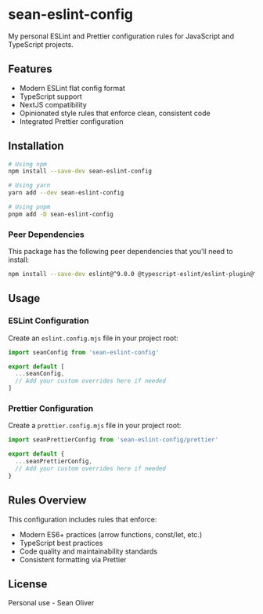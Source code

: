 # sean-eslint-config

My personal ESLint and Prettier configuration rules for JavaScript and TypeScript projects.

## Features

- Modern ESLint flat config format
- TypeScript support
- NextJS compatibility
- Opinionated style rules that enforce clean, consistent code
- Integrated Prettier configuration

## Installation

```bash
# Using npm
npm install --save-dev sean-eslint-config

# Using yarn
yarn add --dev sean-eslint-config

# Using pnpm
pnpm add -D sean-eslint-config
```

### Peer Dependencies

This package has the following peer dependencies that you'll need to install:

```bash
npm install --save-dev eslint@^9.0.0 @typescript-eslint/eslint-plugin@^7.0.0 @typescript-eslint/parser@^7.0.0 eslint-config-prettier@^9.0.0 prettier@^3.0.0
```

## Usage

### ESLint Configuration

Create an `eslint.config.mjs` file in your project root:

```javascript
import seanConfig from 'sean-eslint-config'

export default [
  ...seanConfig,
  // Add your custom overrides here if needed
]
```

### Prettier Configuration

Create a `prettier.config.mjs` file in your project root:

```javascript
import seanPrettierConfig from 'sean-eslint-config/prettier'

export default {
  ...seanPrettierConfig,
  // Add your custom overrides here if needed
}
```

## Rules Overview

This configuration includes rules that enforce:

- Modern ES6+ practices (arrow functions, const/let, etc.)
- TypeScript best practices
- Code quality and maintainability standards
- Consistent formatting via Prettier

## License

Personal use - Sean Oliver
